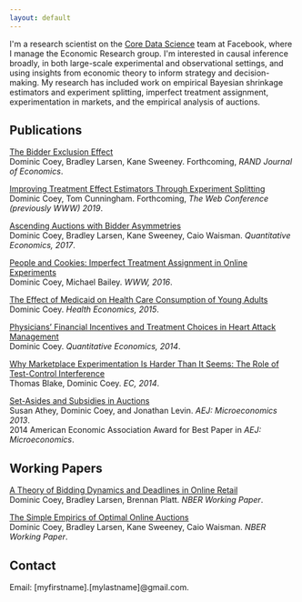 ```yaml
---
layout: default
---
```


I'm a research scientist on the [Core Data Science](https://research.fb.com/category/data-science/) team at Facebook, where I manage the Economic Research group. I'm interested in causal inference broadly, in both large-scale experimental and observational settings, and using insights from economic theory to inform strategy and decision-making. My research has included work on empirical Bayesian shrinkage estimators and experiment splitting, imperfect treatment assignment, experimentation in markets, and the empirical analysis of auctions.


## Publications
[The Bidder Exclusion Effect](/assets/papers/bidder_exclusion.pdf) <br/>
Dominic Coey, Bradley Larsen, Kane Sweeney. Forthcoming, _RAND Journal of Economics_.


[Improving Treatment Effect Estimators Through Experiment Splitting](/assets/papers/experiment_splitting.pdf) <br/>
Dominic Coey, Tom Cunningham. Forthcoming, _The Web Conference (previously WWW) 2019_.

[Ascending Auctions with Bidder Asymmetries](/assets/papers/ascending_asymmetries.pdf) <br/>
Dominic Coey, Bradley Larsen, Kane Sweeney, Caio Waisman. _Quantitative Economics, 2017_.

[People and Cookies: Imperfect Treatment Assignment in Online Experiments](/assets/papers/imperfect_treatment_assignment.pdf) <br/>
Dominic Coey, Michael Bailey. _WWW, 2016_.

[The Effect of Medicaid on Health Care Consumption of Young Adults](/assets/papers/medicaid.pdf) <br/>
Dominic Coey. _Health Economics, 2015_.

[Physicians’ Financial Incentives and Treatment Choices in Heart Attack Management](/assets/papers/physician_incentives.pdf) <br/>
Dominic Coey. _Quantitative Economics, 2014_.

[Why Marketplace Experimentation Is Harder Than It Seems: The Role of Test-Control Interference](/assets/papers/marketplace_experiments.pdf) <br/>
Thomas Blake, Dominic Coey. _EC, 2014_.

[Set-Asides and Subsidies in Auctions](/assets/papers/setasides_subsidies.pdf) <br/>
Susan Athey, Dominic Coey, and Jonathan Levin. _AEJ: Microeconomics 2013_. <br/>
2014 American Economic Association Award for Best Paper in _AEJ: Microeconomics_.

## Working Papers

[A Theory of Bidding Dynamics and Deadlines in Online Retail](https://www.nber.org/papers/w22038.pdf) <br/>
Dominic Coey, Bradley Larsen, Brennan Platt. _NBER Working Paper_.

[The Simple Empirics of Optimal Online Auctions](https://web.stanford.edu/~bjlarsen/optimal_online_auctions.pdf) <br/>
Dominic Coey, Bradley Larsen, Kane Sweeney, Caio Waisman. _NBER Working Paper_.

## Contact
Email: [myfirstname].[mylastname]@gmail.com.
